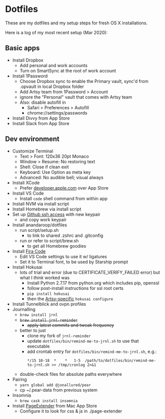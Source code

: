 # Dotfiles

These are my dotfiles and my setup steps for fresh OS X installations.

Here is a log of my most recent setup (Mar 2020):

## Basic apps
- Install Dropbox
  - Add personal and work accounts
  - Turn on SmartSync at the root of work account
- Install 1Password
  - Choose Dropbox sync to enable the Primary vault, sync'd from .opvault in local Dropbox folder
  - Add Artsy team from 1Password > Account
  - ignore the "Personal" vault that comes with Artsy team
  - Also: disable autofill in
    - Safari > Preferences > Autofill
    - chrome://settings/passwords
- Install Divvy from App Store
- Install Slack from App Store

## Dev environment
- Customize Terminal
  - Text > Font: 120x36 20pt Monaco
  - Window > Resume: No restoring text
  - Shell: Close if clean exit
  - Keyboard: Use Option as meta key
  - Advanced: No audible bell; visual always
- Install XCode
  - Prefer [developer.apple.com](https://developer.apple.com/download/more/) over App Store
- Install VS Code
  - Install `code` shell command from within app
- Install NVM via install script
- Install Homebrew via install script
- Set up [Github ssh access](https://help.github.com/en/github/authenticating-to-github/connecting-to-github-with-ssh) with new keypair
  - and copy work keypair
- Install anandaroop/dotfiles
  - run script/setup.sh
    - to link to shared .zshrc and .gitconfig
  - run or refer to script/brew.sh
    - to get all Homebrew goodies
- Install [Fira Code](https://github.com/tonsky/FiraCode)
  - Edit VS Code settings to use it w/ ligatures
  - Set it to Terminal font, to be used by Starship prompt
- Install Hokusai
  - lots of trial and error (due to CERTIFICATE_VERIFY_FAILED error) but what I _think_ worked was
    - Install Python 2.7.17 from python.org which includes pip, openssl
    - follow post-install instructions for ssl root certs
    - `pip install hokusai`
    - then the [Artsy-specific](https://github.com/artsy/README/blob/master/playbooks/hokusai.md) `hokusai configure`
- Install Tunnelblick and ovpn profiles
- Journalling
  - `brew install jrnl`
  - ~~`brew install jrnl-reminder`~~
    - ~~apply latest commits and tweak frequency~~
  - better to just
    - clone my fork of `jrnl-reminder`
    - update `dotfiles/bin/remind-me-to-jrnl.sh` to use that executable
    - add crontab entry for `dotfiles/bin/remind-me-to-jrnl.sh`, e.g.:
      ```
      */15 10-18  *    *   1-5  /path/to/dotfiles/bin/remind-me-to-jrnl.sh >> /tmp/cronlog 2>&1
      ```
  - double-check files for absolute paths everywhere
- Pairing
  - `yarn global add @jonallured/pear`
  - cp ~/.pear-data from previous system
- Insomnia
  - `brew cask install insomnia`
- Install [PageExtender](https://github.com/fphilipe/PageExtender.app) from Mac App Store
  - Configure it to look for css & js in ./page-extender
